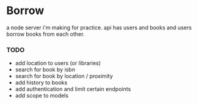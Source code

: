 # Borrow
a node server i'm making for practice. api has users and books and users borrow books from each other.

### TODO
- add location to users (or libraries)
- search for book by isbn
- search for book by location / proximity
- add history to books
- add authentication and limit certain endpoints
- add scope to models
